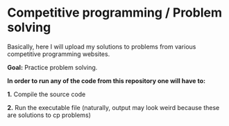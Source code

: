 # Competitive programming / Problem solving
Basically, here I will upload my solutions to problems from various competitive programming websites.

**Goal:** Practice problem solving.

**In order to run any of the code from this repository one will have to:**

**1.** Compile the source code

**2.** Run the executable file (naturally, output may look weird because these are solutions to cp problems)


